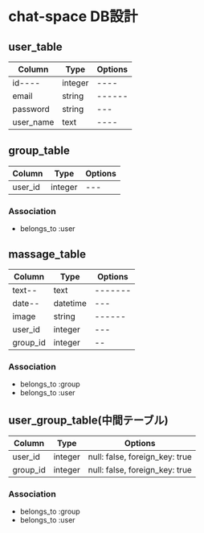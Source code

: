 # chat-space DB設計

## user_table
|Column|Type|Options|
|------|----|-------|
|id----|integer|----|
|email|string|------|
|password|string|---|
|user_name|text|----|

## group_table
|Column|Type|Options|
|------|----|-------|
|user_id|integer|---|
### Association
- belongs_to :user

## massage_table
|Column|Type|Options|
|------|----|-------|
|text--|text|-------|
|date--|datetime|---|
|image|string|------|
|user_id|integer|---|
|group_id|integer|--|
### Association
- belongs_to :group
- belongs_to :user

## user_group_table(中間テーブル)
|Column|Type|Options|
|------|----|-------|
|user_id|integer|null: false, foreign_key: true|
|group_id|integer|null: false, foreign_key: true|
### Association
- belongs_to :group
- belongs_to :user
